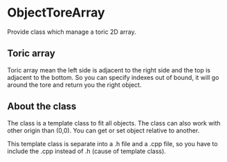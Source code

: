 # ObjectToreArray
Provide class which manage a toric 2D array.

## Toric array
Toric array mean the left side is adjacent to the right side and the top is adjacent to the bottom. So you can specify indexes out of bound, it will go around the tore and return you the right object.

## About the class
The class is a template class to fit all objects. The class can also work with other origin than (0,0). You can get or set object relative to another.

This template class is separate into a .h file and a .cpp file, so you have to include the .cpp instead of .h (cause of template class).
